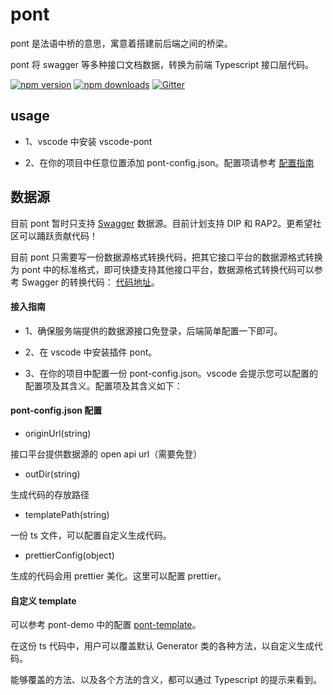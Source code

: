 # pont

pont 是法语中桥的意思，寓意着搭建前后端之间的桥梁。

pont 将 swagger 等多种接口文档数据，转换为前端 Typescript 接口层代码。

[![npm version](https://badge.fury.io/js/pont-engine.png)](https://badge.fury.io/js/pont-engine)
[![npm downloads](https://img.shields.io/npm/dt/pont-engine.svg?style=flat-square)](https://www.npmjs.com/package/pont-engine)
[![Gitter](https://badges.gitter.im/jasonHzq/pont-engine.svg)](https://gitter.im/jasonHzq/pont-engine?utm_source=badge&utm_medium=badge&utm_campaign=pr-badge)

## usage

- 1、vscode 中安装 vscode-pont

- 2、在你的项目中任意位置添加 pont-config.json。配置项请参考 [配置指南](#config)

## 数据源

目前 pont 暂时只支持 [Swagger](https://swagger.io/) 数据源。目前计划支持 DIP 和 RAP2。更希望社区可以踊跃贡献代码！

目前 pont 只需要写一份数据源格式转换代码，把其它接口平台的数据源格式转换为 pont 中的标准格式，即可快捷支持其他接口平台，数据源格式转换代码可以参考 Swagger 的转换代码： [代码地址](https://github.com/nefe/pont/blob/master/src/swagger.ts)。

#### 接入指南

- 1、确保服务端提供的数据源接口免登录，后端简单配置一下即可。

- 2、在 vscode 中安装插件 pont。

- 3、在你的项目中配置一份 pont-config.json。vscode 会提示您可以配置的配置项及其含义。配置项及其含义如下：

#### pont-config.json 配置

- originUrl(string)

接口平台提供数据源的 open api url（需要免登）

- outDir(string)

生成代码的存放路径

- templatePath(string)

一份 ts 文件，可以配置自定义生成代码。

- prettierConfig(object)

生成的代码会用 prettier 美化。这里可以配置 prettier。

#### 自定义 template

可以参考 pont-demo 中的配置 [pont-template](https://github.com/nefe/pont-demo/blob/master/pontTemplate.ts)。

在这份 ts 代码中，用户可以覆盖默认 Generator 类的各种方法，以自定义生成代码。

能够覆盖的方法、以及各个方法的含义，都可以通过 Typescript 的提示来看到。
